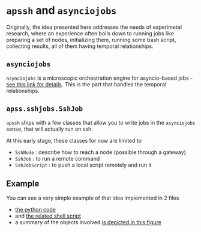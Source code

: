 # `apssh` and `asynciojobs`

Originally, the idea presented here addresses the needs of experimetal research, where an experience often boils down to running jobs like preparing a set of nodes, initializing them, running some bash script, collecting results, all of them having temporal relationships.

## `asynciojobs`
`asynciojobs` is a microscopic orchestration engine for asyncio-based jobs - [see this link for details](https://github.com/parmentelat/asynciojobs/blob/master/README.ipynb). This is the part that handles the temporal relationships.

## `apss.sshjobs.SshJob`

`apssh` ships with a few classes that allow you to write jobs in the `asynciojobs`  sense, that will actually run on ssh. 

At this early stage, these classes for now are limited to

* `SshNode` : describe how to reach a node (possible through a gateway)
* `SshJob` : to run a remote command
* `SshJobScript` : to push a local script remotely and run it

## Example

You can see a very simple example of that idea implemented in 2 files

* [the python code](https://github.com/parmentelat/r2lab/blob/master/demos/jobs-angle-measure/angle-measure.py)
* and [the related shell script](https://github.com/parmentelat/r2lab/blob/master/demos/jobs-angle-measure/angle-measure.sh)
* a summary of the objects involved [is depicted in this figure](https://github.com/parmentelat/r2lab/blob/master/demos/jobs-angle-measure/jobs.png)